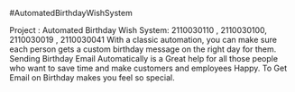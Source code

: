 #AutomatedBirthdayWishSystem

Project : Automated Birthday Wish System: 2110030110 , 2110030100, 2110030019 , 2110030041 With a classic automation, you can make sure each person gets a custom birthday message on the right day for them. Sending Birthday Email Automatically is a Great help for all those people who want to save time and make customers and employees Happy. To Get Email on Birthday makes you feel so special.
